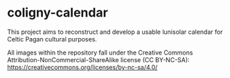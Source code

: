 # coligny-calendar
This project aims to reconstruct and develop a usable lunisolar calendar for Celtic Pagan cultural purposes.

All images within the repository fall under the Creative Commons Attribution-NonCommercial-ShareAlike license (CC BY-NC-SA): https://creativecommons.org/licenses/by-nc-sa/4.0/

